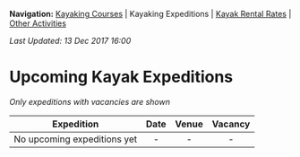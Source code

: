 **Navigation:** [Kayaking Courses](index) &#124; Kayaking Expeditions &#124; [Kayak Rental Rates](rental) &#124; [Other Activities](activity)

_Last Updated: 13 Dec 2017 16:00_
# Upcoming Kayak Expeditions

_Only expeditions with vacancies are shown_

Expedition | Date | Venue | Vacancy
:---:|:---:|:---:|:---:
No upcoming expeditions yet|-|-|- 

